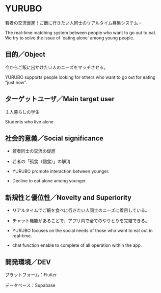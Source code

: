 # YURUBO

若者の交流促進！ご飯に行きたい人同士のリアルタイム募集システム -

The real-time matching system between people who want to go out to eat. 
We try to solve the issue of 'eating alone' among young people.

## 目的／Object
今からご飯に出かけたい人のニーズをマッチさせる。

YURUBO supports people looking for others who want to go out for eating "just now".

## ターゲットユーザ／Main target user
１人暮らしの学生

Students who live alone

## 社会的意義／Social significance

- 若者同士の交流の促進
- 若者の「孤食（個食）」の解消

- YURUBO promote interaction between younger.
- Decline to eat alone among younger.


## 新規性と優位性／Novelty and Superiority
- リアルタイムでご飯を食べに行きたい人同士のニーズに着目している。
- チャット機能があることで、アプリ内で全てのやりとりを完結できる。

- YURUBO focuses on the social needs of those who want to eat out in real-time.
- chat function enable to complete of all operation within the app.

## 開発環境／DEV
プラットフォーム：Flutter

データベース：Supabase
